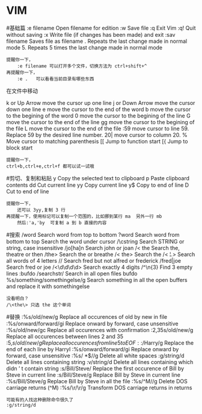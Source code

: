 # VIM

#基础篇
    :e filename Open filename for edition
    :w  Save file
    :q  Exit Vim
    :q! Quit without saving
    :x  Write file (if changes has been made) and exit
    :sav filename   Saves file as filename
    .   Repeats the last change made in normal mode
    5.  Repeats 5 times the last change made in normal mode

    提醒你一下，
        :e filename 可以打开多个文件，切换方法为 ctrl+shift+^
    再提醒你一下，
        :e .   可以看看当前目录有哪些东西
在文件中移动

k or Up Arrow   move the cursor up one line
j or Down Arrow move the cursor down one line
e   move the cursor to the end of the word
b   move the cursor to the begining of the word
0   move the cursor to the begining of the line
G   move the cursor to the end of the line
gg  move the cursor to the begining of the file
L   move the cursor to the end of the file
:59 move cursor to line 59. Replace 59 by the desired line number.
20| move cursor to column 20.
%   Move cursor to matching parenthesis
[[  Jump to function start
[{  Jump to block start

    提醒你一下，
    ctrl+b,ctrl+e,ctrl+f 都可以试一试哦

#剪切、复制和粘贴
y   Copy the selected text to clipboard
p   Paste clipboard contents
dd  Cut current line
yy  Copy current line
y$  Copy to end of line
D   Cut to end of line

    提醒你一下，
        还可以 3yy,复制 3 行
    再提醒一下，使用标记可以复制一个范围的，比如挪到某行 ma  另外一行 mb
        然后:'a,'by  可复制 a 到 b 直接的内容

#搜索
/word   Search word from top to bottom
?word   Search word from bottom to top
Search the word under cursor
/\cstring   Search STRING or string, case insensitive
/jo[ha]n    Search john or joan
/< the  Search the, theatre or then
/the>   Search the or breathe
/< the> Search the
/< ¦.>  Search all words of 4 letters
//  Search fred but not alfred or frederick
/fred|joe   Search fred or joe
/<\d\d\d\d> Search exactly 4 digits
/^\n{3} Find 3 empty lines
:bufdo /searchstr/  Search in all open files
bufdo %s/something/somethingelse/g  Search something in all the open buffers and replace it with somethingelse

    没看明白？
    /\<the\> 只选 the 这个单词

#替换
:%s/old/new/g   Replace all occurences of old by new in file
:%s/onward/forward/gi   Replace onward by forward, case unsensitive
:%s/old/new/gc  Replace all occurences with confirmation
:2,35s/old/new/g    Replace all occurences between lines 2 and 35
:5,$s/old/new/g Replace all occurences from line 5 to EOF
:%s/^/hello/g   Replace the begining of each line by hello
:%s/$/Harry/g   Replace the end of each line by HarryI
:%s/onward/forward/gi   Replace onward by forward, case unsensitive
:%s/ *$//g  Delete all white spaces
:g/string/d Delete all lines containing string
:v/string/d Delete all lines containing which didn ’ t contain string
:s/Bill/Steve/  Replace the first occurence of Bill by Steve in current line
:s/Bill/Steve/g Replace Bill by Steve in current line
:%s/Bill/Steve/g    Replace Bill by Steve in all the file
:%s/^M//g   Delete DOS carriage returns (^M)
:%s/\r/\r/g Transform DOS carriage returns in returns

    可能有的人找这种删除命令很久了
    :g/string/d


